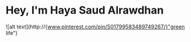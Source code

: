 # Hey, I'm Haya Saud Alrawdhan 
![alt text](http://{www.pinterest.com/pin/501799583489749267/}"green life")


